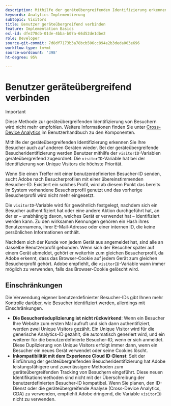 ```yaml
---
description: Mithilfe der geräteübergreifenden Identifizierung erkennen Sie Ihre Besucher auch auf anderen Geräten wieder. Bei der geräteübergreifenden Besucherkennung werden Benutzer mithilfe der Besucherkennungsvariablen „s.visitorID“ geräteübergreifend zugeordnet.
keywords: Analytics-Implementierung
subtopic: Visitors
title: Benutzer geräteübergreifend verbinden
feature: Implementation Basics
exl-id: dfe278db-01de-4bba-b07a-66d52de1dbe2
role: Developer
source-git-commit: 7d8df7173b3a78bcb506cc894e2b3deda003e696
workflow-type: tm+mt
source-wordcount: '398'
ht-degree: 95%

---
```


# Benutzer geräteübergreifend verbinden

>[!IMPORTANT]
>
>Diese Methode zur geräteübergreifenden Identifizierung von Besuchern wird nicht mehr empfohlen. Weitere Informationen finden Sie unter [Cross-Device Analytics](/help/components/cda/overview.md) im Benutzerhandbuch zu den Komponenten.

Mithilfe der geräteübergreifenden Identifizierung erkennen Sie Ihre Besucher auch auf anderen Geräten wieder. Bei der geräteübergreifende Besucheridentifizierung werden Benutzer mithilfe der `visitorID`-Variablen geräteübergreifend zugeordnet. Die `visitorID`-Variable hat bei der Identifizierung von Unique Visitors die höchste Priorität.

Wenn Sie einen Treffer mit einer benutzerdefinierten Besucher-ID senden, sucht Adobe nach Besucherprofilen mit einer übereinstimmenden Besucher-ID. Existiert ein solches Profil, wird ab diesem Punkt das bereits im System vorhandene Besucherprofil genutzt und das vorherige Besucherprofil wird nicht mehr eingesetzt.

Die `visitorID`-Variable wird für gewöhnlich festgelegt, nachdem sich ein Besucher authentifiziert hat oder eine andere Aktion durchgeführt hat, an der er – unabhängig davon, welches Gerät er verwendet hat – identifiziert werden kann. Zu den wirksamen Kennungen gehören ein Hash ihres Benutzernamens, ihrer E-Mail-Adresse oder einer internen ID, die keine persönlichen Informationen enthält.

Nachdem sich der Kunde von jedem Gerät aus angemeldet hat, sind alle an dasselbe Benutzerprofil gebunden. Wenn sich der Besucher später auf einem Gerät abmeldet, gehört er weiterhin zum gleichen Besucherprofil, da Adobe erkennt, dass das Browser-Cookie auf jedem Gerät zum gleichen Besucherprofil gehört. Adobe empfiehlt, die `visitorID`-Variable wann immer möglich zu verwenden, falls das Browser-Cookie gelöscht wird.

## Einschränkungen

Die Verwendung eigener benutzerdefinierter Besucher-IDs gibt Ihnen mehr Kontrolle darüber, wie Besucher identifiziert werden, allerdings mit Einschränkungen.

* **Die Besucherdeduplizierung ist nicht rückwirkend**: Wenn ein Besucher Ihre Website zum ersten Mal aufruft und sich dann authentifiziert, werden zwei Unique Visitors gezählt. Ein Unique Visitor wird für die generische Analytics-ID gezählt, die automatisch generiert wird, und ein weiterer für die benutzerdefinierte Besucher-ID, wenn er sich anmeldet. Diese Duplizierung von Unique Visitors erfolgt immer dann, wenn ein Besucher ein neues Gerät verwendet oder seine Cookies löscht.
* **Inkompatibilität mit dem Experience Cloud ID-Dienst**: Seit der Einführung der geräteübergreifenden Besucheridentifizierung hat Adobe leistungsfähigere und zuverlässigere Methoden zum geräteübergreifenden Tracking von Besuchern eingeführt. Diese neuen Identifikationsmethoden sind nicht mit der Überschreibung der benutzerdefinierten Besucher-ID kompatibel. Wenn Sie planen, den ID-Dienst oder die geräteübergreifende Analyse (Cross-Device Analytics, CDA) zu verwenden, empfiehlt Adobe dringend, die Variable `visitorID` nicht zu verwenden.
